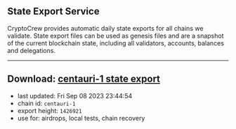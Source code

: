 ## State Export Service
CryptoCrew provides automatic daily state exports for all chains we validate. State export files can be used as genesis files and are a snapshot of the current blockchain state, including all validators, accounts, balances and delegations.

---
**Download: [centauri-1 state export](https://dl.ccvalidators.com/SERVICE/composable/centauri-1_export_1426921.json)**
---

- last updated: Fri Sep 08 2023 23:44:54
- chain id: `centauri-1`
- export height: `1426921`
- use for: airdrops, local tests, chain recovery

